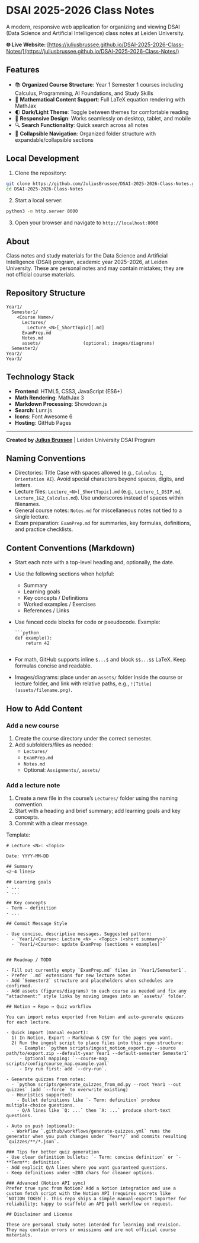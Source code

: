 # DSAI 2025-2026 Class Notes

A modern, responsive web application for organizing and viewing DSAI (Data Science and Artificial Intelligence) class notes at Leiden University.

**🌐 Live Website:** [https://juliusbrussee.github.io/DSAI-2025-2026-Class-Notes/](https://juliusbrussee.github.io/DSAI-2025-2026-Class-Notes/)

## Features

- 📚 **Organized Course Structure**: Year 1 Semester 1 courses including Calculus, Programming, AI Foundations, and Study Skills
- 🧮 **Mathematical Content Support**: Full LaTeX equation rendering with MathJax
- 🌓 **Dark/Light Theme**: Toggle between themes for comfortable reading
- 📱 **Responsive Design**: Works seamlessly on desktop, tablet, and mobile
- 🔍 **Search Functionality**: Quick search across all notes
- 📂 **Collapsible Navigation**: Organized folder structure with expandable/collapsible sections

## Local Development

1. Clone the repository:
```bash
git clone https://github.com/JuliusBrussee/DSAI-2025-2026-Class-Notes.git
cd DSAI-2025-2026-Class-Notes
```

2. Start a local server:
```bash
python3 -m http.server 8000
```

3. Open your browser and navigate to `http://localhost:8000`

## About

Class notes and study materials for the Data Science and Artificial Intelligence (DSAI) program, academic year 2025–2026, at Leiden University. These are personal notes and may contain mistakes; they are not official course materials. 

## Repository Structure

```
Year1/
  Semester1/
    <Course Name>/
      Lectures/
        Lecture_<N>[_ShortTopic][.md]
      ExamPrep.md
      Notes.md
      assets/                (optional; images/diagrams)
  Semester2/
Year2/
Year3/
```

## Technology Stack

- **Frontend**: HTML5, CSS3, JavaScript (ES6+)
- **Math Rendering**: MathJax 3
- **Markdown Processing**: Showdown.js
- **Search**: Lunr.js
- **Icons**: Font Awesome 6
- **Hosting**: GitHub Pages

---

**Created by [Julius Brussee](https://github.com/JuliusBrussee)** | Leiden University DSAI Program

## Naming Conventions

- Directories: Title Case with spaces allowed (e.g., `Calculus 1`, `Orientation AI`). Avoid special characters beyond spaces, digits, and letters.
- Lecture files: `Lecture_<N>[_ShortTopic].md` (e.g., `Lecture_1_DSIP.md`, `Lecture_1&2_Calculus.md`). Use underscores instead of spaces within filenames.
- General course notes: `Notes.md` for miscellaneous notes not tied to a single lecture.
- Exam preparation: `ExamPrep.md` for summaries, key formulas, definitions, and practice checklists.

## Content Conventions (Markdown)

- Start each note with a top-level heading and, optionally, the date.
- Use the following sections when helpful:
  - Summary
  - Learning goals
  - Key concepts / Definitions
  - Worked examples / Exercises
  - References / Links
- Use fenced code blocks for code or pseudocode. Example:

  ```
  ```python
  def example():
      return 42
  ```
  ```

- For math, GitHub supports inline `$...$` and block `$$...$$` LaTeX. Keep formulas concise and readable.
- Images/diagrams: place under an `assets/` folder inside the course or lecture folder, and link with relative paths, e.g., `![Title](assets/filename.png)`.

## How to Add Content

### Add a new course

1. Create the course directory under the correct semester.
2. Add subfolders/files as needed:
   - `Lectures/`
   - `ExamPrep.md`
   - `Notes.md`
   - Optional: `Assignments/`, `assets/`

### Add a lecture note

1. Create a new file in the course’s `Lectures/` folder using the naming convention.
2. Start with a heading and brief summary; add learning goals and key concepts.
3. Commit with a clear message.

Template:

```
# Lecture <N>: <Topic>

Date: YYYY-MM-DD

## Summary
<2–4 lines>

## Learning goals
- ...
- ...

## Key concepts
- Term — definition
- ...

## Commit Message Style

- Use concise, descriptive messages. Suggested pattern:
  - `Year1/<Course>: Lecture_<N> - <Topic> (<short summary>)`
  - `Year1/<Course>: update ExamPrep (sections + examples)`


## Roadmap / TODO

- Fill out currently empty `ExamPrep.md` files in `Year1/Semester1`.
- Prefer `.md` extensions for new lecture notes
- Add `Semester2` structure and placeholders when schedules are confirmed.
- Add assets (figures/diagrams) to each course as needed and fix any “attachment:” style links by moving images into an `assets/` folder.

## Notion → Repo → Quiz workflow

You can import notes exported from Notion and auto‑generate quizzes for each lecture.

- Quick import (manual export):
  1) In Notion, Export → Markdown & CSV for the pages you want.
  2) Run the ingest script to place files into this repo structure:
     - Example: `python scripts/ingest_notion_export.py --source path/to/export.zip --default-year Year1 --default-semester Semester1`
     - Optional mapping: `--course-map scripts/config/course_map.example.yaml`
     - Dry run first: add `--dry-run`.

- Generate quizzes from notes:
  - `python scripts/generate_quizzes_from_md.py --root Year1 --out quizzes` (add `--force` to overwrite existing)
  - Heuristics supported:
    - Bullet definitions like `- Term: definition` produce multiple‑choice questions.
    - Q/A lines like `Q: ...` then `A: ...` produce short‑text questions.

- Auto on push (optional):
  - Workflow `.github/workflows/generate-quizzes.yml` runs the generator when you push changes under `Year*/` and commits resulting `quizzes/**/*.json`.

### Tips for better quiz generation
- Use clear definition bullets: `- Term: concise definition` or `- **Term**: definition`.
- Add explicit Q/A lines where you want guaranteed questions.
- Keep definitions under ~280 chars for cleaner options.

### Advanced (Notion API sync)
Prefer true sync from Notion? Add a Notion integration and use a custom fetch script with the Notion API (requires secrets like `NOTION_TOKEN`). This repo ships a simple manual‑export importer for reliability; happy to scaffold an API pull workflow on request.

## Disclaimer and License

These are personal study notes intended for learning and revision. They may contain errors or omissions and are not official course materials.
